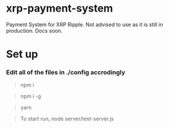 # xrp-payment-system
Payment System for XRP Ripple. Not advised to use as it is still in production. Docs soon.

# Set up

### Edit all of the files in ./config accrodingly
> npm i

> npm i -g

> yarn

> To start run, node server/test-server.js
